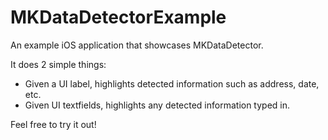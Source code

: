 # MKDataDetectorExample
An example iOS application that showcases MKDataDetector.

It does 2 simple things:
* Given a UI label, highlights detected information such as address, date, etc.
* Given UI textfields, highlights any detected information typed in.

Feel free to try it out!

